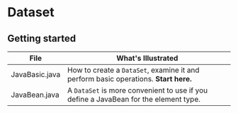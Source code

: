 # Dataset

## Getting started

| File                  | What's Illustrated    |
|-----------------------|-----------------------|
| JavaBasic.java      | How to create a `DataSet`, examine it and perform basic operations. **Start here.** |
| JavaBean.java       | A `DataSet` is more convenient to use if you define a JavaBean for the element type. |
